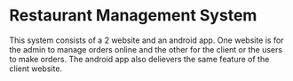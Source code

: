 # Restaurant Management System
 This system consists of a 2 website and an android app. One website is for the admin to manage orders online and the other for the client or the users to make orders. The android app also delievers the same feature of the client website. 
